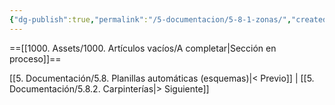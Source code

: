 ```yaml
---
{"dg-publish":true,"permalink":"/5-documentacion/5-8-1-zonas/","created":"2024-12-27T14:43:25.561-03:00","updated":"2025-01-29T19:40:45.762-03:00"}
---
```


==[[1000. Assets/1000. Artículos vacíos/A completar\|Sección en proceso]]==

[[5. Documentación/5.8. Planillas automáticas (esquemas)\|< Previo]] | [[5. Documentación/5.8.2. Carpinterías\|> Siguiente]]